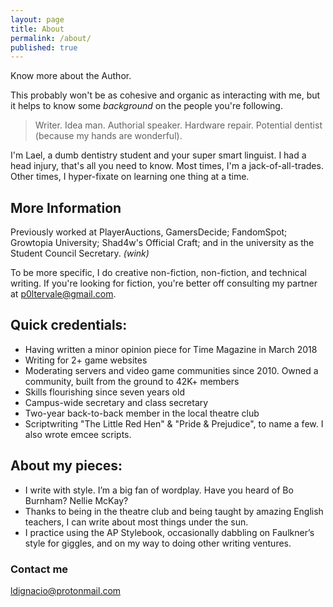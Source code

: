 ```yaml
---
layout: page
title: About
permalink: /about/
published: true
---
```

Know more about the Author.

This probably won't be as cohesive and organic as interacting with me, but it helps to know some _background_ on the people you're following.

> Writer. Idea man. Authorial speaker. Hardware repair. Potential dentist (because my hands are wonderful).

I'm Lael, a dumb dentistry student and your super smart linguist. I had a head injury, that's all you need to know. Most times, I'm a jack-of-all-trades. Other times, I hyper-fixate on learning one thing at a time.

## More Information

Previously worked at PlayerAuctions, GamersDecide; FandomSpot; Growtopia University; Shad4w's Official Craft; and in the university as the Student Council Secretary. _(wink)_

To be more specific, I do creative non-fiction, non-fiction, and technical writing. If you're looking for fiction, you're better off consulting my partner at p0ltervale@gmail.com.

## Quick credentials:
- Having written a minor opinion piece for Time Magazine in March 2018
- Writing for 2+ game websites
- Moderating servers and video game communities since 2010. Owned a community, built from the ground to 42K+ members
- Skills flourishing since seven years old
- Campus-wide secretary and class secretary
- Two-year back-to-back member in the local theatre club
- Scriptwriting "The Little Red Hen" & "Pride & Prejudice", to name a few. I also wrote emcee scripts.

## About my pieces:

- I write with style. I’m a big fan of wordplay. Have you heard of Bo Burnham? Nellie McKay?
- Thanks to being in the theatre club and being taught by amazing English teachers, I can write about most things under the sun.
- I practice using the AP Stylebook, occasionally dabbling on Faulkner’s style for giggles, and on my way to doing other writing ventures.


### Contact me

[ldignacio@protonmail.com](mailto:ldignacio@protonmail.com)
